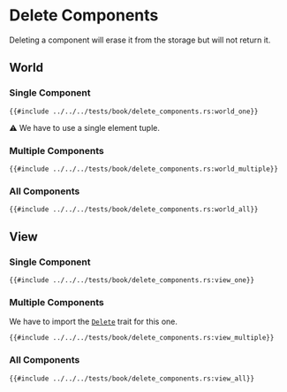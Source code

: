 # Delete Components

Deleting a component will erase it from the storage but will not return it.

## World

### Single Component

```rust, noplaypen
{{#include ../../../tests/book/delete_components.rs:world_one}}
```

⚠️ We have to use a single element tuple.

### Multiple Components

```rust, noplaypen
{{#include ../../../tests/book/delete_components.rs:world_multiple}}
```

### All Components

```rust, noplaypen
{{#include ../../../tests/book/delete_components.rs:world_all}}
```

## View

### Single Component

```rust, noplaypen
{{#include ../../../tests/book/delete_components.rs:view_one}}
```

### Multiple Components

We have to import the [`Delete`](https://docs.rs/shipyard/latest/shipyard/trait.Delete.html) trait for this one.

```rust, noplaypen
{{#include ../../../tests/book/delete_components.rs:view_multiple}}
```

### All Components

```rust, noplaypen
{{#include ../../../tests/book/delete_components.rs:view_all}}
```
